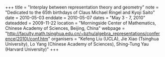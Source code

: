 +++
title = "Interplay between representation theory and geometry"
note = "Dedicated to the 65th birthdays of Claus Michael Ringel and Kyoji Saito"
date = 2010-05-03
enddate = 2010-05-07
dates = "May 3 - 7, 2010"
dateadded = 2009-11-22
location = "Morningside Center of Mathematics, Chinese Academy of Sciences, Beijing, China"
webpage = "http://faculty.math.tsinghua.edu.cn/~bzhu/algebra_representations/conference(2010)/conf.htm"
organisers = "Kefeng Liu (UCLA), Jie Xiao (Tsinghua University), Lo Yang (Chinese Academy of Sciences), Shing-Tung Yau (Harvard University)"
+++
